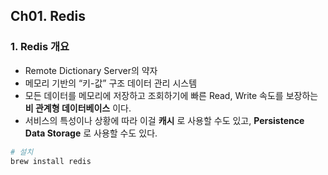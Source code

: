 ## Ch01. Redis

### 1. Redis 개요
- Remote Dictionary Server의 약자
- 메모리 기반의 “키-값” 구조 데이터 관리 시스템
- 모든 데이터를 메모리에 저장하고 조회하기에 빠른 Read, Write 속도를 보장하는 **비 관계형 데이터베이스** 이다.
- 서비스의 특성이나 상황에 따라 이걸 **캐시** 로 사용할 수도 있고,  **Persistence Data Storage** 로 사용할 수도 있다.

```bash
# 설치
brew install redis
```
